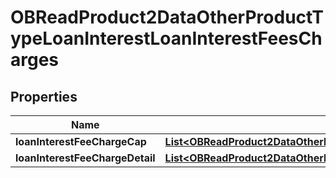 
# OBReadProduct2DataOtherProductTypeLoanInterestLoanInterestFeesCharges

## Properties
Name | Type | Description | Notes
------------ | ------------- | ------------- | -------------
**loanInterestFeeChargeCap** | [**List&lt;OBReadProduct2DataOtherProductTypeLoanInterestLoanInterestFeeChargeCap&gt;**](OBReadProduct2DataOtherProductTypeLoanInterestLoanInterestFeeChargeCap.md) |  |  [optional]
**loanInterestFeeChargeDetail** | [**List&lt;OBReadProduct2DataOtherProductTypeLoanInterestLoanInterestFeeChargeDetail&gt;**](OBReadProduct2DataOtherProductTypeLoanInterestLoanInterestFeeChargeDetail.md) |  | 



